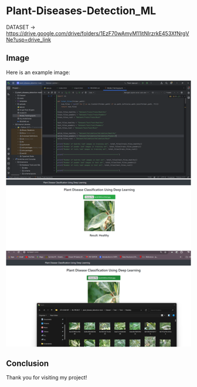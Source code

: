 # Plant-Diseases-Detection_ML

DATASET -> https://drive.google.com/drive/folders/1EzF70wAmyM11itNIrzrkE453XfNrgVNe?usp=drive_link

## Image
Here is an example image:

![Example Image](https://github.com/Nayankumar4986/Plant-Diseases-Detection_ML/blob/main/1.png)
![Example Image](https://github.com/Nayankumar4986/Plant-Diseases-Detection_ML/blob/main/2.png)
![Example Image](https://github.com/Nayankumar4986/Plant-Diseases-Detection_ML/blob/main/3.png)

## Conclusion
Thank you for visiting my project!
